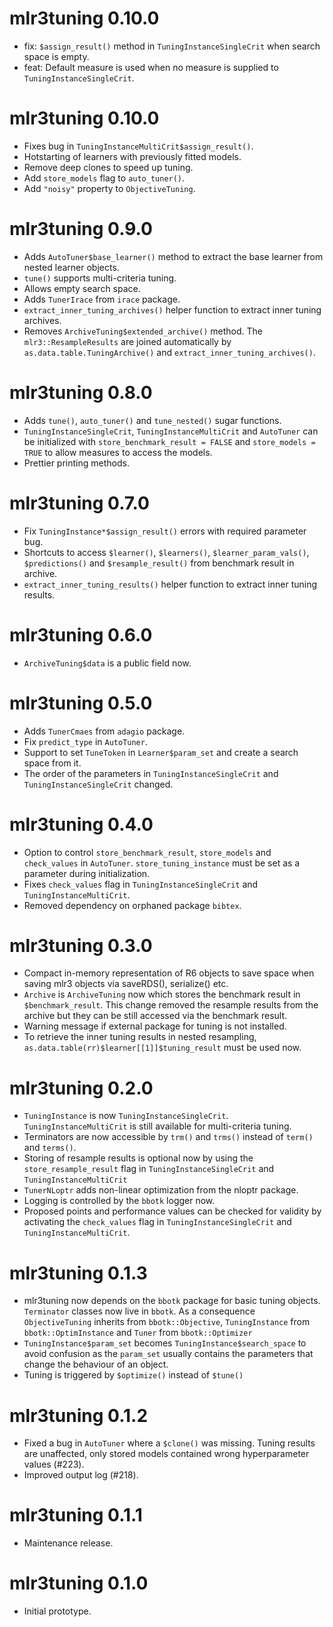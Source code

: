# mlr3tuning 0.10.0

* fix: `$assign_result()` method in `TuningInstanceSingleCrit` when search space is empty.
* feat: Default measure is used when no measure is supplied to `TuningInstanceSingleCrit`.

# mlr3tuning 0.10.0

- Fixes bug in `TuningInstanceMultiCrit$assign_result()`.
- Hotstarting of learners with previously fitted models.
- Remove deep clones to speed up tuning.
- Add `store_models` flag to `auto_tuner()`.
- Add `"noisy"` property to `ObjectiveTuning`.

# mlr3tuning 0.9.0

- Adds `AutoTuner$base_learner()` method to extract the base learner from
  nested learner objects.
- `tune()` supports multi-criteria tuning.
- Allows empty search space.
- Adds `TunerIrace` from `irace` package.
- `extract_inner_tuning_archives()` helper function to extract inner tuning
  archives.
- Removes `ArchiveTuning$extended_archive()` method. The `mlr3::ResampleResults` are
  joined automatically by `as.data.table.TuningArchive()` and
  `extract_inner_tuning_archives()`.

# mlr3tuning 0.8.0

- Adds `tune()`, `auto_tuner()` and `tune_nested()` sugar functions.
- `TuningInstanceSingleCrit`, `TuningInstanceMultiCrit` and `AutoTuner` can be
  initialized with `store_benchmark_result = FALSE` and `store_models = TRUE`
  to allow measures to access the models.
- Prettier printing methods.

# mlr3tuning 0.7.0

- Fix `TuningInstance*$assign_result()` errors with required parameter bug.
- Shortcuts to access `$learner()`, `$learners()`, `$learner_param_vals()`,
  `$predictions()` and `$resample_result()` from benchmark result in archive.
- `extract_inner_tuning_results()` helper function to extract inner tuning
  results.

# mlr3tuning 0.6.0

- `ArchiveTuning$data` is a public field now.

# mlr3tuning 0.5.0

- Adds `TunerCmaes` from `adagio` package.
- Fix `predict_type` in `AutoTuner`.
- Support to set `TuneToken` in `Learner$param_set` and create a search space
  from it.
- The order of the parameters in `TuningInstanceSingleCrit` and
  `TuningInstanceSingleCrit` changed.

# mlr3tuning 0.4.0

- Option to control `store_benchmark_result`, `store_models` and `check_values`
  in `AutoTuner`. `store_tuning_instance` must be set as a parameter during
  initialization.
- Fixes `check_values` flag in `TuningInstanceSingleCrit` and
  `TuningInstanceMultiCrit`.
- Removed dependency on orphaned package `bibtex`.

# mlr3tuning 0.3.0

- Compact in-memory representation of R6 objects to save space when
  saving mlr3 objects via saveRDS(), serialize() etc.
- `Archive` is `ArchiveTuning` now which stores the benchmark result in
  `$benchmark_result`. This change removed the resample results from the archive
  but they can be still accessed via the benchmark result.
- Warning message if external package for tuning is not installed.
- To retrieve the inner tuning results in nested resampling,
  `as.data.table(rr)$learner[[1]]$tuning_result` must be used now.

# mlr3tuning 0.2.0

- `TuningInstance` is now `TuningInstanceSingleCrit`. `TuningInstanceMultiCrit`
  is still available for multi-criteria tuning.
- Terminators are now accessible by `trm()` and `trms()` instead of `term()` and
  `terms()`.
- Storing of resample results is optional now by using the
  `store_resample_result` flag in `TuningInstanceSingleCrit` and
  `TuningInstanceMultiCrit`
- `TunerNLoptr` adds non-linear optimization from the nloptr package.
- Logging is controlled by the `bbotk` logger now.
- Proposed points and performance values can be checked for validity by
  activating the `check_values` flag in `TuningInstanceSingleCrit` and
  `TuningInstanceMultiCrit`.

# mlr3tuning 0.1.3

- mlr3tuning now depends on the `bbotk` package for basic tuning objects.
  `Terminator` classes now live in `bbotk`. As a consequence `ObjectiveTuning`
  inherits from `bbotk::Objective`, `TuningInstance` from `bbotk::OptimInstance`
  and `Tuner` from `bbotk::Optimizer`
- `TuningInstance$param_set` becomes `TuningInstance$search_space` to avoid
  confusion as the `param_set` usually contains the parameters that change the
  behaviour of an object.
- Tuning is triggered by `$optimize()` instead of `$tune()`

# mlr3tuning 0.1.2

- Fixed a bug in `AutoTuner` where a `$clone()` was missing. Tuning results are
  unaffected, only stored models contained wrong hyperparameter values (#223).
- Improved output log (#218).

# mlr3tuning 0.1.1

- Maintenance release.

# mlr3tuning 0.1.0

- Initial prototype.
